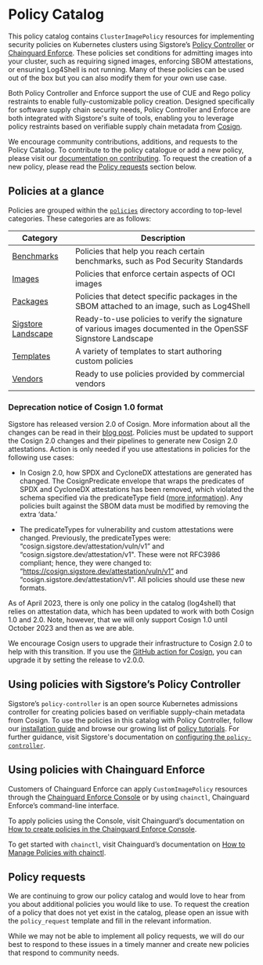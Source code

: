 # Policy Catalog

This policy catalog contains `ClusterImagePolicy` resources for implementing security policies on Kubernetes clusters using Sigstore’s [Policy Controller](https://github.com/sigstore/policy-controller) or [Chainguard Enforce](https://www.chainguard.dev/chainguard-enforce). These policies set conditions for admitting images into your cluster, such as requiring signed images, enforcing SBOM attestations, or ensuring Log4Shell is not running. Many of these policies can be used out of the box but you can also modify them for your own use case.

Both Policy Controller and Enforce support the use of CUE and Rego policy restraints to enable fully-customizable policy creation. Designed specifically for software supply chain security needs, Policy Controller and Enforce are both integrated with Sigstore's suite of tools, enabling you to leverage policy restraints based on verifiable supply chain metadata from [Cosign](https://edu.chainguard.dev/open-source/sigstore/cosign/an-introduction-to-cosign/).

We encourage community contributions, additions, and requests to the Policy Catalog. To contribute to the policy catalogue or add a new policy, please visit our [documentation on contributing](./CONTRIBUTING.md). To request the creation of a new policy, please read the [Policy requests](#policy-requests) section below.

## Policies at a glance

Policies are grouped within the [`policies`](./policies) directory according to top-level categories. These categories are as follows:

| Category | Description |
| --- | --- |
| [Benchmarks](/policies/benchmarks)| Policies that help you reach certain benchmarks, such as Pod Security Standards |
| [Images](/policies/images) | Policies that enforce certain aspects of OCI images |
| [Packages](/policies/packages) | Policies that detect specific packages in the SBOM attached to an image, such as Log4Shell |
| [Sigstore Landscape](/policies/sigstore-landscape) | Ready-to-use policies to verify the signature of various images documented in the OpenSSF Signstore Landscape |
| [Templates](/policies/templates) | A variety of templates to start authoring custom policies |
| [Vendors](/policies/vendors) | Ready to use policies provided by commercial vendors |

### Deprecation notice of Cosign 1.0 format

Sigstore has released version 2.0 of Cosign. More information about all the changes can be read in their [blog post](https://blog.sigstore.dev/cosign-2-0-released/). Policies must be updated to support the Cosign 2.0 changes and their pipelines to generate new Cosign 2.0 attestations. Action is only needed if you use attestations in policies for the following use cases:

* In Cosign 2.0, how SPDX and CycloneDX attestations are generated has changed. The CosignPredicate envelope that wraps the predicates of SPDX and CycloneDX attestations has been removed, which violated the schema specified via the predicateType field ([more information](https://github.com/sigstore/cosign/pull/2718)). Any policies built against the SBOM data must be modified by removing the extra ‘data.’

* The predicateTypes for vulnerability and custom attestations were changed. Previously, the predicateTypes were: “cosign.sigstore.dev/attestation/vuln/v1” and “cosign.sigstore.dev/attestation/v1". These were not RFC3986 compliant; hence, they were changed to: “https://cosign.sigstore.dev/attestation/vuln/v1” and “cosign.sigstore.dev/attestation/v1". All policies should use these new formats.

As of April 2023, there is only one policy in the catalog (log4shell) that relies on attestation data, which has been updated to work with both Cosign 1.0 and 2.0. Note, however, that we will only support Cosign 1.0 until October 2023 and then as we are able.

We encourage Cosign users to upgrade their infrastructure to Cosign 2.0 to help with this transition. If you use the [GitHub action for Cosign](https://github.com/sigstore/cosign-installer), you can upgrade it by setting the release to v2.0.0.

## Using policies with Sigstore’s Policy Controller

Sigstore’s `policy-controller` is an open source Kubernetes admissions controller for creating policies based on verifiable supply-chain metadata from Cosign. To use the policies in this catalog with Policy Controller, follow our [installation guide](https://edu.chainguard.dev/open-source/sigstore/policy-controller/how-to-install-policy-controller/) and browse our growing list of [policy tutorials](https://edu.chainguard.dev/open-source/sigstore/policy-controller). For further guidance, visit Sigstore's documentation on [configuring the `policy-controller`](https://docs.sigstore.dev/policy-controller/overview/#configuring-policy-controller-clusterimagepolicy).

## Using policies with Chainguard Enforce

Customers of Chainguard Enforce can apply `CustomImagePolicy` resources through the [Chainguard Enforce Console](https://console.enforce.dev/policies/catalog) or by using `chainctl`, Chainguard Enforce’s command-line interface.

To apply policies using the Console, visit Chainguard’s documentation on [How to create policies in the Chainguard Enforce Console](https://edu.chainguard.dev/chainguard/chainguard-enforce/chainguard-enforce-kubernetes/chainguard-policies-ui/).

To get started with `chainctl`, visit Chainguard’s documentation on [How to Manage Policies with chainctl](https://edu.chainguard.dev/chainguard/chainguard-enforce/chainguard-enforce-kubernetes/chainguard-policies-cli/).

## Policy requests

We are continuing to grow our policy catalog and would love to hear from you about additional policies you would like to use. To request the creation of a policy that does not yet exist in the catalog, please open an issue with the `policy_request` template and fill in the relevant information.

While we may not be able to implement all policy requests, we will do our best to respond to these issues in a timely manner and create new policies that respond to community needs.
